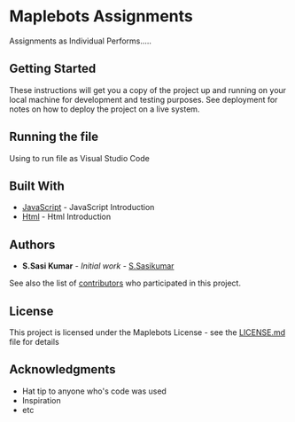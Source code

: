 # Maplebots Assignments

Assignments as Individual Performs.....

## Getting Started

These instructions will get you a copy of the project up and running on your local machine for development and testing purposes. See deployment for notes on how to deploy the project on a live system.

## Running the file

Using to run file as Visual Studio Code


## Built With

* [JavaScript](https://developer.mozilla.org/en-US/docs/Web/JavaScript/Guide/Introduction) - JavaScript Introduction
* [Html](https://www.w3schools.com/) - Html Introduction



## Authors

* **S.Sasi Kumar** - *Initial work* - [S.Sasikumar](https://github.com/zalym/gittutorial)

See also the list of [contributors](https://github.com/zalym/gittutorial) who participated in this project.

## License

This project is licensed under the Maplebots License - see the [LICENSE.md](LICENSE.md) file for details

## Acknowledgments

* Hat tip to anyone who's code was used
* Inspiration
* etc

